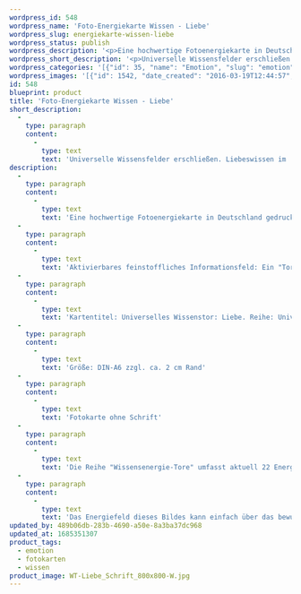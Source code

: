 ```yaml
---
wordpress_id: 548
wordpress_name: 'Foto-Energiekarte Wissen - Liebe'
wordpress_slug: energiekarte-wissen-liebe
wordpress_status: publish
wordpress_description: '<p>Eine hochwertige Fotoenergiekarte in Deutschland gedruckt und in Handarbeit laminiert.  Sie ist in Postkartengröße (DIN-A6) gut zu transportieren und kann auch auf den Körper aufgelegt werden.</p><p>Aktivierbares feinstoffliches Informationsfeld: Ein "Tor" zum universellen Wissensfeld über Liebe öffnen: Energietor feinstofflicher Art als Zugang zu einem umfassenden Wissen, was Liebe bedeutet und welche Verhaltensweisen etc. gerade individuell stimmig sind.</p><p>Kartentitel: Universelles Wissenstor: Liebe. Reihe: Universelle Wissenstore.</p><p>Größe: DIN-A6 zzgl. ca. 2 cm Rand<br />Andere Formate sind individuell für Sie innerhalb weniger Tage herstellbar. Bitte kontaktieren Sie uns hierfür unter <a href="mailto:info@elvedenverlag.de">info@elvedenverlag.de</a>.<br /><a href="https://my.feenbaum.de/produkt/fotokarte-wissen-liebe/">Fotokarte ohne Schrift</a></p><p><a href="https://my.feenbaum.de/anwendung-energiebilder-foto-laminiert/">Anwendungshinweise</a>      <a href="https://my.feenbaum.de/produktinformationen-fotokarten/">Produktinformationen</a></p><p>Die Reihe "Wissensenergie-Tore" umfasst aktuell 22 Energiebilder. Sie sind jeweils mit oder ohne Schriftzug  als Fotoenergiekarten, Stoffenergiebild und Energiespray mit und ohne ätherische Öle erhältlich. Bei Interesse an einem Set mit 6, 12 oder 22 Wissenstoren bitte direkt an den Verlag wenden. <a href="mailto:mail@elvedenverlag.de">Set-Anfrage</a><br />Das Energiefeld dieses Bildes kann einfach über das bewusste Konzentrieren auf den für sich selbst erwünschten inneren Zustand an Wissen, im Sinne eines symbolischen Tores, hinter dem sich der große Raum von Wissen unterschiedlichster Art öffnet, aktiviert werden. Es aktiviert sich jeweils der Teil des Bildenergiefeldes, der aktuell förderlich ist. Weitere Fragen zur Energiefeldtechnik beantworten wir gerne telefonisch, per Mail oder persönlich im Verlag in München und in unseren Kursen.</p>'
wordpress_short_description: '<p>Universelle Wissensfelder erschließen. Liebeswissen im &#8222;Neuen Bewusstsein&#8220;<br /><em>Hinweis: Das Wasserzeichen „Elveden Verlag Energiebild“ wird nicht mit gedruckt</em></p>'
wordpress_categories: '[{"id": 35, "name": "Emotion", "slug": "emotion"}, {"id": 23, "name": "Fotokarten", "slug": "fotokarten"}, {"id": 34, "name": "Wissen", "slug": "wissen"}]'
wordpress_images: '[{"id": 1542, "date_created": "2016-03-19T12:44:57", "date_created_gmt": "2016-03-19T10:44:57", "date_modified": "2016-03-19T12:44:57", "date_modified_gmt": "2016-03-19T10:44:57", "src": "https://my.feenbaum.de/wp-content/uploads/2016/03/WT-Liebe_Schrift_800x800-W.jpg", "name": "WT-Liebe_Schrift_800x800-W", "alt": ""}]'
id: 548
blueprint: product
title: 'Foto-Energiekarte Wissen - Liebe'
short_description:
  -
    type: paragraph
    content:
      -
        type: text
        text: 'Universelle Wissensfelder erschließen. Liebeswissen im ''Neuen Bewusstsein'''
description:
  -
    type: paragraph
    content:
      -
        type: text
        text: 'Eine hochwertige Fotoenergiekarte in Deutschland gedruckt und in Handarbeit laminiert.  Sie ist in Postkartengröße (DIN-A6) gut zu transportieren und kann auch auf den Körper aufgelegt werden.'
  -
    type: paragraph
    content:
      -
        type: text
        text: 'Aktivierbares feinstoffliches Informationsfeld: Ein "Tor" zum universellen Wissensfeld über Liebe öffnen: Energietor feinstofflicher Art als Zugang zu einem umfassenden Wissen, was Liebe bedeutet und welche Verhaltensweisen etc. gerade individuell stimmig sind.'
  -
    type: paragraph
    content:
      -
        type: text
        text: 'Kartentitel: Universelles Wissenstor: Liebe. Reihe: Universelle Wissenstore.'
  -
    type: paragraph
    content:
      -
        type: text
        text: 'Größe: DIN-A6 zzgl. ca. 2 cm Rand'
  -
    type: paragraph
    content:
      -
        type: text
        text: 'Fotokarte ohne Schrift'
  -
    type: paragraph
    content:
      -
        type: text
        text: 'Die Reihe "Wissensenergie-Tore" umfasst aktuell 22 Energiebilder. Sie sind jeweils mit oder ohne Schriftzug  als Fotoenergiekarten, Stoffenergiebild und Energiespray mit und ohne ätherische Öle erhältlich. Bei Interesse an einem Set mit 6, 12 oder 22 Wissenstoren bitte direkt an den Verlag wenden. Set-Anfrage'
  -
    type: paragraph
    content:
      -
        type: text
        text: 'Das Energiefeld dieses Bildes kann einfach über das bewusste Konzentrieren auf den für sich selbst erwünschten inneren Zustand an Wissen, im Sinne eines symbolischen Tores, hinter dem sich der große Raum von Wissen unterschiedlichster Art öffnet, aktiviert werden. Es aktiviert sich jeweils der Teil des Bildenergiefeldes, der aktuell förderlich ist. Weitere Fragen zur Energiefeldtechnik beantworten wir gerne telefonisch, per Mail oder persönlich im Verlag in München und in unseren Kursen.'
updated_by: 489b06db-283b-4690-a50e-8a3ba37dc968
updated_at: 1685351307
product_tags:
  - emotion
  - fotokarten
  - wissen
product_image: WT-Liebe_Schrift_800x800-W.jpg
---
```

